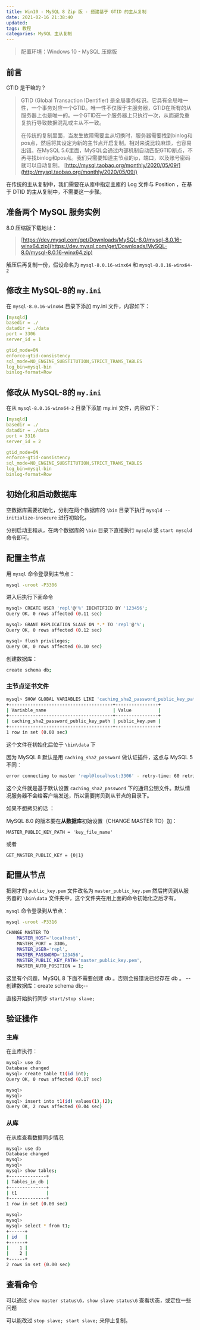 ```yaml
---
title: Win10 - MySQL 8 Zip 版 - 搭建基于 GTID 的主从复制
date: 2021-02-16 21:38:40
updated: 
tags: 教程
categories: MySQL 主从复制
---
```


> 配置环境：Windows 10 - MySQL 压缩版 

## 前言

GTID 是干嘛的？


> GTID (Global Transaction IDentifier) 是全局事务标识。它具有全局唯一性，一个事务对应一个GTID。唯一性不仅限于主服务器，GTID在所有的从服务器上也是唯一的。一个GTID在一个服务器上只执行一次，从而避免重复执行导致数据混乱或主从不一致。
> 
> 在传统的复制里面，当发生故障需要主从切换时，服务器需要找到binlog和pos点，然后将其设定为新的主节点开启复制。相对来说比较麻烦，也容易出错。在MySQL 5.6里面，MySQL会通过内部机制自动匹配GTID断点，不再寻找binlog和pos点。我们只需要知道主节点的ip，端口，以及账号密码就可以自动复制。
> [http://mysql.taobao.org/monthly/2020/05/09/](http://mysql.taobao.org/monthly/2020/05/09/)



在传统的主从复制中，我们需要在从库中指定主库的 Log 文件与 Position ，在基于 DTID 的主从复制中，不需要这一步骤。

## 准备两个 MySQL 服务实例

8.0 压缩版下载地址：

> [https://dev.mysql.com/get/Downloads/MySQL-8.0/mysql-8.0.16-winx64.zip](https://dev.mysql.com/get/Downloads/MySQL-8.0/mysql-8.0.16-winx64.zip)

解压后再复制一份，假设命名为 `mysql-8.0.16-winx64` 和 `mysql-8.0.16-winx64-2`

## 修改主 MySQL-8的 `my.ini`

在 `mysql-8.0.16-winx64` 目录下添加 my.ini 文件，内容如下：

```yaml
[mysqld]
basedir = ./
datadir = ./data
port = 3306
server_id = 1

gtid_mode=ON
enforce-gtid-consistency
sql_mode=NO_ENGINE_SUBSTITUTION,STRICT_TRANS_TABLES 
log_bin=mysql-bin
binlog-format=Row

```

## 修改从 MySQL-8的 `my.ini`

在从 `mysql-8.0.16-winx64-2` 目录下添加 my.ini 文件，内容如下：

```yaml
[mysqld]
basedir = ./
datadir = ./data
port = 3316
server_id = 2

gtid_mode=ON
enforce-gtid-consistency
sql_mode=NO_ENGINE_SUBSTITUTION,STRICT_TRANS_TABLES 
log_bin=mysql-bin
binlog-format=Row
```


## 初始化和启动数据库

空数据库需要初始化，分别在两个数据库的 `\bin` 目录下执行 `mysqld --initialize-insecure` 进行初始化。


分别启动主和从，在两个数据库的 `\bin` 目录下直接执行 `mysqld` 或 `start mysqld` 命令即可。

## 配置主节点

用 `mysql` 命令登录到主节点：

```bash
mysql -uroot -P3306
```

进入后执行下面命令

```bash
mysql> CREATE USER 'repl'@'%' IDENTIFIED BY '123456';
Query OK, 0 rows affected (0.11 sec)

mysql> GRANT REPLICATION SLAVE ON *.* TO 'repl'@'%';
Query OK, 0 rows affected (0.12 sec)

mysql> flush privileges;
Query OK, 0 rows affected (0.10 sec)
```


创建数据库：

```bash
create schema db;
```

### 主节点证书文件


```bash
mysql> SHOW GLOBAL VARIABLES LIKE 'caching_sha2_password_public_key_path';
+---------------------------------------+----------------+
| Variable_name                         | Value          |
+---------------------------------------+----------------+
| caching_sha2_password_public_key_path | public_key.pem |
+---------------------------------------+----------------+
1 row in set (0.00 sec)
```


这个文件在初始化后位于 `\bin\data` 下


因为 MySQL 8 默认是用 `caching_sha2_password` 做认证插件，这点与 MySQL 5 不同：

```bash
error connecting to master 'repl@localhost:3306' - retry-time: 60 retries: 18 message: Authentication plugin 'caching_sha2_password' reported error: Authentication requires secure connection.
```


这个文件就是基于默认设置 `caching_sha2_password` 下的通讯公钥文件。默认情况服务器不会给客户端发送，所以需要拷贝到从节点的目录下。


如果不想拷贝的话 ：

MySQL 8.0 的版本要在**从数据库**初始设置（CHANGE MASTER TO）加：

`MASTER_PUBLIC_KEY_PATH = 'key_file_name'`

或者

`GET_MASTER_PUBLIC_KEY = {0|1}`

## 配置从节点


把刚才的 `public_key.pem` 文件改名为 `master_public_key.pem` 然后拷贝到从服务器的 `\bin\data` 文件夹中，这个文件夹在用上面的命令初始化之后才有。

`mysql` 命令登录到从节点：

```bash
mysql -uroot -P3316
```


```bash
CHANGE MASTER TO
    MASTER_HOST='localhost',  
    MASTER_PORT = 3306,
    MASTER_USER='repl',      
    MASTER_PASSWORD='123456',   
    MASTER_PUBLIC_KEY_PATH='master_public_key.pem',
    MASTER_AUTO_POSITION = 1;
```


这里有个问题，MySQL 8 下面不需要创建 db 。否则会报错说已经存在 db 。
--创建数据库：create schema db;--


直接开始执行同步
`start/stop slave;`


## 验证操作

### 主库

在主库执行：


```bash
mysql> use db
Database changed
mysql> create table t1(id int);
Query OK, 0 rows affected (0.17 sec)

mysql>
mysql>
mysql> insert into t1(id) values(1),(2);
Query OK, 2 rows affected (0.04 sec)
```


### 从库

在从库查看数据同步情况


```bash
mysql> use db
Database changed
mysql>
mysql>
mysql> show tables;
+--------------+
| Tables_in_db |
+--------------+
| t1           |
+--------------+
1 row in set (0.00 sec)

mysql>
mysql>
mysql> select * from t1;
+------+
| id   |
+------+
|    1 |
|    2 |
+------+
2 rows in set (0.00 sec)
```


## 查看命令

可以通过 `show master status\G`，`show slave status\G` 查看状态，或定位一些问题


可以能改过 `stop slave;`  `start slave;` 来停止复制。

